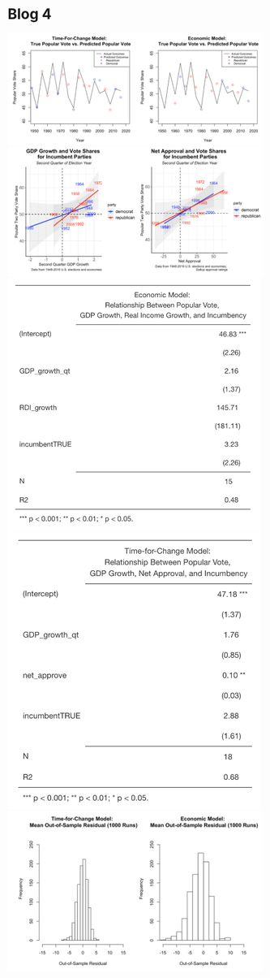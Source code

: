 # Blog 4 

![](../images/fig4-1.png)
![](../images/fig4-2.png)
<img src="../images/fig4-3.png" width="500">
<img src="../images/fig4-4.png" width="500">
<img src="../images/fig4-5.png" width="700">
